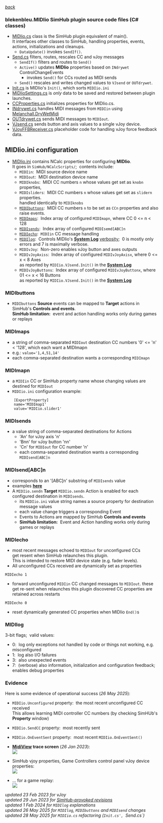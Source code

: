 [*back*](../README.md)

### blekenbleu.MIDIio SimHub plugin source code files (C# classes)
- [MIDIio.cs](../MIDIio.cs) class is the SimHub plugin equivalent of main().   
  It interfaces other classes to SimHub, handling properties, events, actions, initializations and cleanups.  
  - `DataUpdate()` invokes `SendIf()`.
- [Send.cs](../Send.cs) filters, routes, rescales CC and vJoy messages
  - `SendIf()` filters and routes to `Send()`   
  - `Active()` updates **MIDIio** properties based on `INdrywet` ControlChangeEvents  
	- invokes `Send()` for CCs routed as MIDI sends
  - `Send()` rescales and writes changed values to `VJsend` or `OUTdrywet`.
- [Init.cs](../Init.cs) is MIDIio's `Init()`, which sorts `MIDIio.ini`  
- [MIDIioSettings.cs](../MIDIioSettings.cs) is *only* data to be saved and restored between plugin launches.  
- [CCProperties.cs](../CCProperties.cs) initializes properties for MIDIio.cs.  
- [INdrywet.cs](../INdrywet.cs) handles MIDI messages from `MIDIin`
  using [Melanchall.DryWetMidi](https://github.com/melanchall/drywetmidi)  
- [OUTdrywet.cs](../OUTdrywet.cs) sends MIDI messages to `MIDIout`.  
- [VJsend.cs](../VJsend.cs) sends button and axis values to a single vJoy device.
- [VJoyFFBReceiver.cs](../VJoyFFBReceiver.cs) placeholder code for handling vJoy force feedback data.

## MIDIio.ini configuration
- [MIDIio.ini](../NCalcScripts/MIDIio.ini) contains NCalc properties for configuring **MIDIio**.  
  It goes in `SimHub/NCalcScripts/`;&nbsp; contents include:
  - `MIDIin`:&nbsp; MIDI source device name
  - `MIDIout`:&nbsp; MIDI destination device name
  - `MIDIknobs`:&nbsp; MIDI CC numbers `n` whose values get set as `knobn` properties,  
  - `MIDIsliders`:&nbsp; MIDI CC numbers `n` whose values get set as `slidern` properties.  
                     handled identically to `MIDIknobs`  
  - [`MIDIbuttons`](#midibuttons):&nbsp; MIDI CC numbers `n` to be set as `CCn` properties and also raise events.  
  - [`MIDImaps`](#midimaps):&nbsp; Index array of configured `MIDImapn`, where CC 0 <= n < 128
  - [`MIDIsends`](#midisends):&nbsp; Index array of configured `MIDIsemd[ABC]n`
  - [`MIDIecho`](#midiecho):&nbsp; `MIDIin` CC message handling
  - [`MIDIlog`](#midilog):&nbsp; Controls MIDIio's **[System Log](SimHub.txt)**
		[verbosity](#midilog);&nbsp; 0 is mostly only errors and 7 is maximally verbose.  
  - `MIDIvJoy`:&nbsp; Non-zero enables vJoy button and axes outputs  
  - `MIDIvJoyAxiss`:&nbsp; Index array of configured `MIDIvJoyAxisx`, where 0 <= x < 8 Axes  
                     as reported by `MIDIio.VJsend.Init()` in the **[System Log](SimHub.txt)**
  - `MIDIvJoyButtons`:&nbsp; Index array of configured `MIDIvJoyButtonx`, where 01 <= x < 16 Buttons  
                     as reported by `MIDIio.VJsend.Init()` in the **[System Log](SimHub.txt)**  

### MIDIbuttons
- `MIDIbuttons` **Source** events can be mapped to **Target** actions in SimHub's **Controls and events**.  
**SimHub limitation:**&nbsp; event and action handling works only during games or replays

### MIDImaps
- a string of comma-separated `MIDIout` destination CC numbers '0' <= 'n' < '128', which each want a MIDImapn
- e.g.: `value='1,4,51,14'`
- each comma-separated destination wants a corresponding `MIDImapn`

### MIDImapn
- a `MIDIin` CC or SimHub property name whose changing values are destined for `MIDIout`
- `MIDIio.ini` configuration example:
```
	[ExportProperty]
	name='MIDImap1'
	value='MIDIio.slider1'
```

### MIDIsends
- a value string of comma-separated destinations for Actions
	- 'An' for vJoy axis 'n'
	- 'Bnn' for vJoy button 'nn'
	- 'Cn' for `MIDIout` for CC number 'n'
	- each comma-separated destination wants a corresponding `MIDIsend[ABC]n`

### MIDIsend[ABC]n
- corresponds to an '[ABC]n' substring of `MIDIsends` value
- examples [**here**](sends.md)
- A `MIDIio.sendn` **Target** `MIDIio.sendn` Action is enabled for each configured destination in `MIDIsends`.  
	- its `MIDIio.ini` value string names a source property for destination message values
    - each value change triggers a corresponding Event
	- Events to Actions are mapped by SimHub **Controls and events**
	- **SimHub limitation:**&nbsp; Event and Action handling works only during games or replays

### MIDIecho
- most recent messages echoed to  `MIDIout` for unconfigured CCs  
  get resent when SimHub relaunches this plugin.  
  This is intended to restore MIDI device state (e.g. fader levels).
- All unconfigured CCs received are dynamically set as properties

`MIDIecho 1`
- forward unconfigured `MIDIin` CC changed messages to `MIDIout`.
  these get re-sent when relaunches this plugin
  discovered CC properties are retained across restarts

`MIDIecho 0`
- reset dynamically generated CC properties when MIDIio `End()`s

### MIDIlog
3-bit flags;&nbsp; valid values:  
- 0:&nbsp; log only exceptions not handled by code or things not working, e.g. misconfigured
- 1:&nbsp; log also I/O failures
- 3:&nbsp; also unexpected events
- 7:&nbsp; (verbose) also information, initialization and configuration feedback; enables debug properties

### Evidence
Here is some evidence of operational success (*26 May 2025*):  
- `MIDIio.Unconfigured` property:&nbsp; the most recent unconfigured CC received  
   This allows learning MIDI controller CC numbers (by checking SimHUb's **Property** window)
- `MIDIio.SendCC` property:&nbsp; most recently sent
- `MIDIio.OnEventSent` property:&nbsp; most recent `MIDIio.OnEventSent()`
- **[MidiView](https://hautetechnique.com/midi/midiview/) trace screen** (*26 Jan 2023*):  
![](MidiView.png)  
- SimHub vjoy properties, Game Controllers control panel vJoy device properties:  
![](vJoyB.png)  

- ... for a game replay:  
![](replay.png)  

 *updated 23 Feb 2023 for vJoy*  
 *updated 29 Jun 2023 for [SimHub-provoked revisions](docs/provoked.md)*  
 *updated 1 Feb 2024 for `MIDIlog` explanations*  
 *updated 26 May 2025 for `MIDIlog`, `MIDIbuttons` and `MIDIsend` changes*  
 *updated 28 May 2025 for `MIDIio.cs` refactoring (`Init.cs', `Send.cs`)*  
